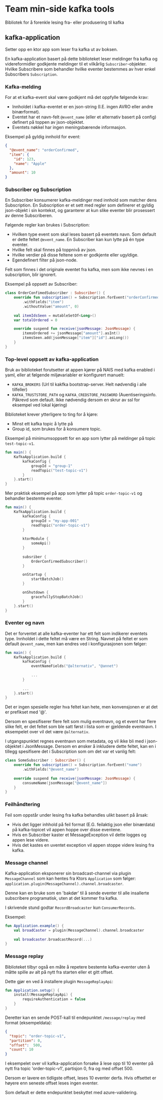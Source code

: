 # Team min-side kafka tools

Bibliotek for å forenkle lesing fra- eller produsering til kafka

## kafka-application

Setter opp en ktor app som leser fra kafka ut av boksen. 

En kafka-application basert på dette biblioteket leser meldinger fra kafka og videreformidler godkjente meldinger til et
vilkårlig `Subscriber`-objekter. Hvilke Subscribere som behandler hvilke eventer bestemmes av hver enkel Subscribers `Subscription`.

### Kafka-melding

For at et kafka-event skal være godkjent må det oppfylle følgende krav:

 - Innholdet i kafka-eventet er en json-string (I.E. ingen AVRO eller andre binærformat).
 - Eventet har et navn-felt `@event_name` (eller et alternativ basert på config) definert på toppen av json-objektet.
 - Eventets nøkkel har ingen meningsbærende informasjon.

Eksempel på gyldig innhold for event:

```json
{
  "@event_name": "orderConfirmed",
  "item": {
    "id": 123,
    "name": "Apple"
  },
  "amount": 10
}
```

### Subscriber og Subscription

En Subscriber konsumerer kafka-meldinger med innhold som matcher dens Subscription. En Subscription er et sett med regler
som definerer et gyldig json-objekt i sin kontekst, og garanterer at kun slike eventer blir prosessert av denne Subscriberen.

Følgende regler kan brukes i Subscription:

 - Hvilken type event som skal leses basert på eventets navn. Som default er dette feltet `@event_name`. En Subscriber kan kun lytte på én type eventer.
 - Hvilke felt skal finnes på toppnivå av json.
 - Hvilke verdier på disse feltene som er godkjente eller ugyldige.
 - Egendefinert filter på json-node. 

Felt som finnes i det originale eventet fra kafka, men som ikke nevnes i en subscription, blir ignorert.

Eksempel på oppsett av Subscriber:

```kotlin
class OrderConfimedSubscriber : Subscriber() {
    override fun subscription() = Subscription.forEvent("orderConfirmed")
        .withFields("item")
        .withoutValue("amount", 0)
    
    val itemIdsSeen = mutableSetOf<Long>()
    var totalOrdered = 0

    override suspend fun receive(jsonMessage: JsonMessage) {
        itemsOrdered += jsonMessage["amount"].asInt()
        itemsSeen.add(jsonMessage["item"]["id"].asLong())
    }
}
```

### Top-level oppsett av kafka-application

Bruk av biblioteket forutsetter at appen kjører på NAIS med 
kafka enabled i yaml, eller at følgende miljøvariabler er konfigurert manuelt:

 - `KAFKA_BROKERS` (Url til kakfka bootstrap-server. Helt nødvendig i alle tilfeller)
 - `KAFKA_TRUSTSTORE_PATH` og `KAFKA_CREDSTORE_PASSWORD` (Auentiseringsinfo. Påkrevd som default. Ikke nødvendig dersom en skrur av ssl for eksempel ved lokal kjøring)

Biblioteket krever ytterligere to ting for å kjøre:

 - Minst ett kafka topic å lytte på
 - Group id, som brukes for å konsumere topic.

Eksempel på minimumsoppsett for en app som lytter på meldinger på topic `test-topic-v1`. 

```kotlin
fun main() {
    KafkaApplication.build {
        kafkaConfig {
            groupId = "group-1"
            readTopic("test-topic-v1")
        }
    }.start()
}
```

Mer praktisk eksempel på app som lytter på topic `order-topic-v1` og behandler bestemte eventer.

```kotlin
fun main() {
    KafkaApplication.build {
        kafkaConfig {
            groupId = "my-app-001"
            readTopic("order-topic-v1")
        }
        
        ktorModule {
            someApi()
        }
        
        subsriber {
            OrderConfirmedSubscriber()
        }

        onStartup {
            startBatchJob()
        }

        onShutdown {
            gracefullyStopBatchJob()
        }
    }.start()
}
```

### Eventer og navn

Det er forventet at alle kafka-eventer har ett felt som indikerer eventets type. Innholdet i dette feltet må 
være en String. Navnet på feltet er som default `@event_name`, men kan endres ved i konfigurasjonen som følger:

```kotlin
fun main() {
    KafkaApplication.build {
        kafkaConfig {
            eventNameFields("@alternativ", "@annet")
            
            ...
        }
        
        ...
    }.start()
}
```

Det er ingen spesielle regler hva feltet kan hete, men konvensjonen er at det er prefikset med '@'.

Dersom en spesifiserer flere felt som mulig eventnavn, og et event har flere slike felt, er det feltet som
ble satt først i lista som er gjeldende eventnavn. I eksempelet over vil det være `@alternativ`.

I utgangspunktet regnes eventnavn som metadata, og vil ikke bli med i json-objektet i JsonMessage. Dersom en ønsker
å inkludere dette feltet, kan en i tillegg spesifisere det i Subscription som om det var et vanlig felt:

```kotlin
class SomeSubscriber : Subscriber() {
    override fun subscription() = Subscription.forEvent("name")
        .withFields("@event_name")
    
    override suspend fun receive(jsonMessage: JsonMessage) {
        consumeName(jsonMessage["@event_name"])
    }
}
```

### Feilhåndtering

Feil som oppstår under lesing fra kafka behandles ulikt basert på årsak:

 - Hvis det ligger inhhold på feil format (E.G. feilaktig json eller binærdata) på kafka-topicet vil appen hoppe over disse eventene. 
 - Hvis en Subscriber kaster et MessageException vil dette logges og appen lese videre.
 - Hvis det kastes en uventet exception vil appen stoppe videre lesing fra kafka. 

### Message channel

Kafka-application eksponerer sin broadcast-channel via plugin `MessageChannel` som kan hentes fra Ktors `Application` som følger: `application.plugin(MessageChannel).channel.broadcaster`. 

Denne kan en bruke som en 'bakdør' til å sende eventer til alle insallerte subscribere programatisk, uten at det kommer fra kafka.

I skrivende stund godtar `RecordBroadcaster` kun `ConsumerRecords`.

Eksempel:

```kotlin
fun Application.example() {
    val broadCaster = plugin(MessageChannel).channel.broadcaster
    
    val broadcaster.broadcastRecord(...)
}
```

### Message replay

Biblioteket tilbyr også en måte å repetere bestemte kafka-eventer uten å måtte spille av alt på nytt fra starten eller et gitt offset.

Dette gjør en ved å installere plugin `MessageReplayApi`: 

```kotlin
fun Application.setup() {
    install(MessageReplayApi) {
        requireAuthentication = false   
    }
}
```

Deretter kan en sende POST-kall til endepunktet `/message/replay` med format (eksempeldata):

```json
{
  "topic": "order-topic-v1",
  "partition": 0,
  "offset":  500,
  "count": 10
}
```

I eksempelet over vil kafka-application forsøke å lese opp til 10 eventer på nytt fra topic 'order-topic-v1', partisjon 0, fra og med offset 500.

Dersom er lavere en tidligste offset, leses 10 eventer derfa. Hvis offsettet er høyere enn seneste offset leses ingen eventer.


Som default er dette endepunktet beskyttet med azure-validering.
